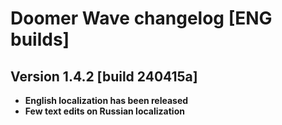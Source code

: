 # Doomer Wave changelog [ENG builds]

## Version 1.4.2 [build 240415a]

- **English localization has been released**
- **Few text edits on Russian localization**